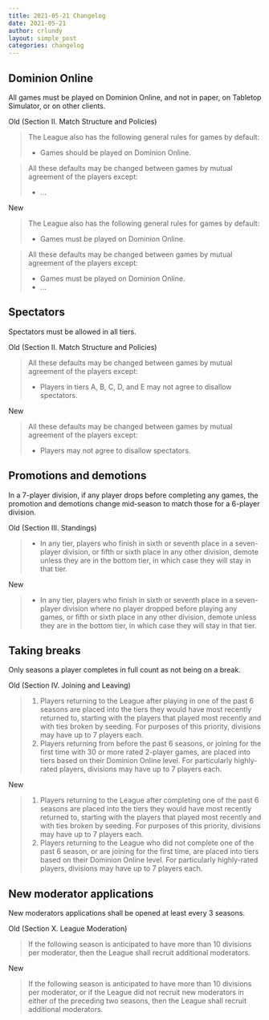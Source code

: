 ```yaml
---
title: 2021-05-21 Changelog
date: 2021-05-21
author: crlundy
layout: simple_post
categories: changelog
---
```

## Dominion Online
All games must be played on Dominion Online, and not in paper, on Tabletop Simulator, or on other clients.

Old (Section II. Match Structure and Policies)
> The League also has the following general rules for games by default:
> * Games should be played on Dominion Online.

> All these defaults may be changed between games by mutual agreement of the players except:
> * ...

New
> The League also has the following general rules for games by default:
> * Games must be played on Dominion Online.

> All these defaults may be changed between games by mutual agreement of the players except:
> * Games must be played on Dominion Online.
> * ...


## Spectators
Spectators must be allowed in all tiers.

Old (Section II. Match Structure and Policies)
> All these defaults may be changed between games by mutual agreement of the players except:
> * Players in tiers A, B, C, D, and E may not agree to disallow spectators.

New
> All these defaults may be changed between games by mutual agreement of the players except:
> * Players may not agree to disallow spectators.


## Promotions and demotions
In a 7-player division, if any player drops before completing any games, the promotion and demotions change mid-season to match those for a 6-player division.

Old (Section III. Standings)
> * In any tier, players who finish in sixth or seventh place in a seven-player division, or fifth or sixth place in any other division, demote unless they are in the bottom tier, in which case they will stay in that tier.

New
> * In any tier, players who finish in sixth or seventh place in a seven-player division where no player dropped before playing any games, or fifth or sixth place in any other division, demote unless they are in the bottom tier, in which case they will stay in that tier.


## Taking breaks
Only seasons a player completes in full count as not being on a break.

Old (Section IV. Joining and Leaving)
> 1. Players returning to the League after playing in one of the past 6 seasons are placed into the tiers they would have most recently returned to, starting with the players that played most recently and with ties broken by seeding. For purposes of this priority, divisions may have up to 7 players each.
> 2. Players returning from before the past 6 seasons, or joining for the first time with 30 or more rated 2-player games, are placed into tiers based on their Dominion Online level. For particularly highly-rated players, divisions may have up to 7 players each.

New
> 1. Players returning to the League after completing one of the past 6 seasons are placed into the tiers they would have most recently returned to, starting with the players that played most recently and with ties broken by seeding. For purposes of this priority, divisions may have up to 7 players each.
> 2. Players returning to the League who did not complete one of the past 6 season, or are joining for the first time, are placed into tiers based on their Dominion Online level. For particularly highly-rated players, divisions may have up to 7 players each.


## New moderator applications
New moderators applications shall be opened at least every 3 seasons.

Old (Section X. League Moderation)
> If the following season is anticipated to have more than 10 divisions per moderator, then the League shall recruit additional moderators.

New
> If the following season is anticipated to have more than 10 divisions per moderator, or if the League did not recruit new moderators in either of the preceding two seasons, then the League shall recruit additional moderators.
